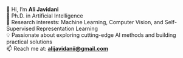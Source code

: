 👋 Hi, I’m **Ali Javidani**  
🔬 Ph.D. in Artificial Intelligence  
🤖 Research interests: Machine Learning, Computer Vision, and Self-Supervised Representation Learning  
💡 Passionate about exploring cutting-edge AI methods and building practical solutions  
📫 Reach me at: **alijavidanii@gmail.com**


<!---
alijavidani/alijavidani is a ✨ special ✨ repository because its `README.md` (this file) appears on your GitHub profile.
You can click the Preview link to take a look at your changes.
--->
